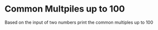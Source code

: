 # Common Multpiles up to 100
Based on the input of two numbers print the common multiples up to 100
